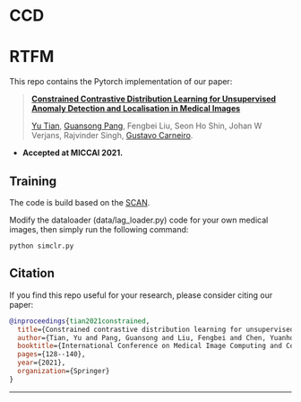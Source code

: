 # CCD
# RTFM
This repo contains the Pytorch implementation of our paper: 
> [**Constrained Contrastive Distribution Learning for Unsupervised Anomaly Detection and Localisation in Medical Images**](https://arxiv.org/pdf/2101.10030.pdf)
>
> [Yu Tian](https://yutianyt.com/), [Guansong Pang](https://sites.google.com/site/gspangsite/home?authuser=0), Fengbei Liu, Seon Ho Shin, Johan W Verjans, Rajvinder Singh, [Gustavo Carneiro](https://cs.adelaide.edu.au/~carneiro/).

- **Accepted at MICCAI 2021.**  


## Training
The code is build based on the [SCAN](https://github.com/wvangansbeke/Unsupervised-Classification).


Modify the dataloader (data/lag_loader.py) code for your own medical images, then simply run the following command: 
```shell
python simclr.py
```


## Citation

If you find this repo useful for your research, please consider citing our paper:

```bibtex
@inproceedings{tian2021constrained,
  title={Constrained contrastive distribution learning for unsupervised anomaly detection and localisation in medical images},
  author={Tian, Yu and Pang, Guansong and Liu, Fengbei and Chen, Yuanhong and Shin, Seon Ho and Verjans, Johan W and Singh, Rajvinder and Carneiro, Gustavo},
  booktitle={International Conference on Medical Image Computing and Computer-Assisted Intervention},
  pages={128--140},
  year={2021},
  organization={Springer}
}

```
---




